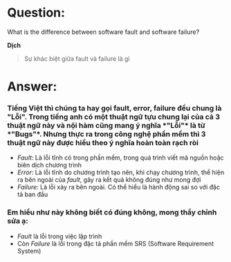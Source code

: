 # **Question:** 
What is the difference between software fault and software failure?

**Dịch**
> Sự khác biệt giữa fault và failure là gì

# **Answer:**
<h3>Tiếng Việt thì chúng ta hay gọi fault, error, failure đều chung là "Lỗi". Trong tiếng anh có một thuật ngữ tựu chung lại của cả 3 thuật ngữ này và nội hàm cũng mang ý nghĩa *"Lỗi"* là từ *"Bugs"*. Nhưng thực ra trong công nghệ phần mềm thì 3 thuật ngữ này được hiểu theo ý nghĩa hoàn toàn rạch ròi </h3>

* *Fault*: Là lỗi tĩnh có trong phần mềm, trong quá trình viết mã nguồn hoặc biên dịch chương trình
* *Error*: Là lỗi tĩnh do chương trình tạo nên, khi chạy chương trình, thể hiện ra bên ngoài của *fault*, gây ra kết quả không đúng như mong đợi
* *Failure*: Là lỗi xảy ra bên ngoài. Có thể hiểu là hành động sai so với đặc tả ban đầu

<h3>Em hiểu như này không biết có đúng không, mong thầy chỉnh sửa ạ:</h3>

* *Fault* là lỗi trong việc lập trình
* Còn *Failure* là lỗi trong đặc tả phần mềm SRS (Software Requirement System)